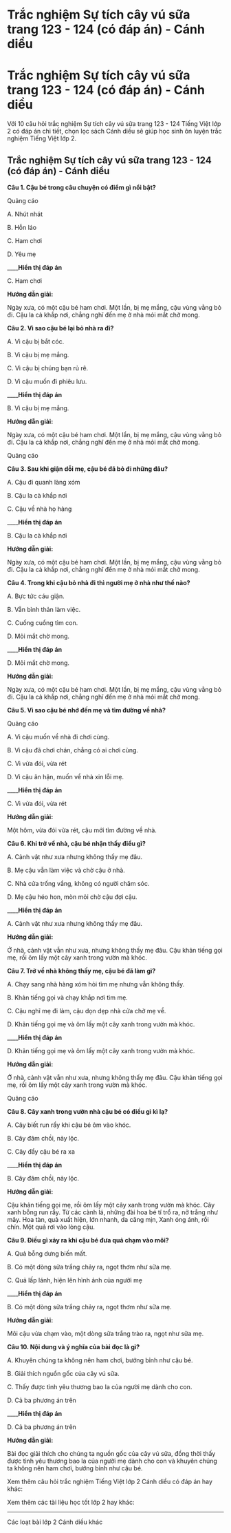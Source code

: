 # Trắc nghiệm Sự tích cây vú sữa trang 123 - 124 (có đáp án) - Cánh diều

# Trắc nghiệm Sự tích cây vú sữa trang 123 - 124 (có đáp án) - Cánh diều

Với 10 câu hỏi trắc nghiệm Sự tích cây vú sữa trang 123 - 124 Tiếng Việt lớp 2 có đáp án chi tiết, chọn lọc sách Cánh diều sẽ giúp học sinh ôn luyện trắc nghiệm Tiếng Việt lớp 2.

## Trắc nghiệm Sự tích cây vú sữa trang 123 - 124 (có đáp án) - Cánh diều

**Câu 1. Cậu bé trong câu chuyện có điểm gì nổi bật?**

Quảng cáo

A. Nhút nhát

B. Hỗn láo

C. Ham chơi

D. Yêu mẹ

____**Hiển thị đáp án**

C. Ham chơi

**Hướng dẫn giải:**

Ngày xưa, có một cậu bé ham chơi. Một lần, bị mẹ mắng, cậu vùng vằng bỏ đi. Cậu la cà khắp nơi, chẳng nghĩ đến mẹ ở nhà mỏi mắt chờ mong.

**Câu 2. Vì sao cậu bé lại bỏ nhà ra đi?**

A. Vì cậu bị bắt cóc.

B. Vì cậu bị mẹ mắng.

C. Vì cậu bị chúng bạn rủ rê.

D. Vì cậu muốn đi phiêu lưu.

____**Hiển thị đáp án**

B. Vì cậu bị mẹ mắng.

**Hướng dẫn giải:**

Ngày xưa, có một cậu bé ham chơi. Một lần, bị mẹ mắng, cậu vùng vằng bỏ đi. Cậu la cà khắp nơi, chẳng nghĩ đến mẹ ở nhà mỏi mắt chờ mong.

Quảng cáo

**Câu 3. Sau khi giận dỗi mẹ, cậu bé đã bỏ đi những đâu?**

A. Cậu đi quanh làng xóm

B. Cậu la cà khắp nơi

C. Cậu về nhà họ hàng

____**Hiển thị đáp án**

B. Cậu la cà khắp nơi

**Hướng dẫn giải:**

Ngày xưa, có một cậu bé ham chơi. Một lần, bị mẹ mắng, cậu vùng vằng bỏ đi. Cậu la cà khắp nơi, chẳng nghĩ đến mẹ ở nhà mỏi mắt chờ mong.

**Câu 4. Trong khi cậu bỏ nhà đi thì người mẹ ở nhà như thế nào?**

A. Bực tức cáu giận.

B. Vẫn bình thản làm việc.

C. Cuống cuồng tìm con.

D. Mỏi mắt chờ mong.

____**Hiển thị đáp án**

D. Mỏi mắt chờ mong.

**Hướng dẫn giải:**

Ngày xưa, có một cậu bé ham chơi. Một lần, bị mẹ mắng, cậu vùng vằng bỏ đi. Cậu la cà khắp nơi, chẳng nghĩ đến mẹ ở nhà mỏi mắt chờ mong.

**Câu 5. Vì sao cậu bé nhớ đến mẹ và tìm đường về nhà?**

Quảng cáo

A. Vì cậu muốn về nhà đi chơi cùng.

B. Vì cậu đã chơi chán, chẳng có ai chơi cùng.

C. Vì vừa đói, vừa rét

D. Vì cậu ân hận, muốn về nhà xin lỗi mẹ.

____**Hiển thị đáp án**

C. Vì vừa đói, vừa rét

**Hướng dẫn giải:**

Một hôm, vừa đói vừa rét, cậu mới tìm đường về nhà.

**Câu 6. Khi trở về nhà, cậu bé nhận thấy điều gì?**

A. Cảnh vật như xưa nhưng không thấy mẹ đâu.

B. Mẹ cậu vẫn làm việc và chờ cậu ở nhà.

C. Nhà cửa trống vắng, không có người chăm sóc.

D. Mẹ cậu héo hon, mòn mỏi chờ cậu đợi cậu.

____**Hiển thị đáp án**

A. Cảnh vật như xưa nhưng không thấy mẹ đâu.

**Hướng dẫn giải:**

Ở nhà, cảnh vật vẫn như xưa, nhưng không thấy mẹ đâu. Cậu khản tiếng gọi mẹ, rồi ôm lấy một cây xanh trong vườn mà khóc.

**Câu 7. Trở về nhà không thấy mẹ, cậu bé đã làm gì?**

A. Chạy sang nhà hàng xóm hỏi tìm mẹ nhưng vẫn không thấy.

B. Khản tiếng gọi và chạy khắp nơi tìm mẹ.

C. Cậu nghĩ mẹ đi làm, cậu dọn dẹp nhà cửa chờ mẹ về.

D. Khản tiếng gọi mẹ và ôm lấy một cây xanh trong vườn mà khóc.

____**Hiển thị đáp án**

D. Khản tiếng gọi mẹ và ôm lấy một cây xanh trong vườn mà khóc.

**Hướng dẫn giải:**

Ở nhà, cảnh vật vẫn như xưa, nhưng không thấy mẹ đâu. Cậu khản tiếng gọi mẹ, rồi ôm lấy một cây xanh trong vườn mà khóc.

Quảng cáo

**Câu 8. Cây xanh trong vườn nhà cậu bé có điều gì kì lạ?**

A. Cây biết run rẩy khi cậu bé ôm vào khóc.

B. Cây đâm chồi, nảy lộc.

C. Cây đẩy cậu bé ra xa

____**Hiển thị đáp án**

B. Cây đâm chồi, nảy lộc.

**Hướng dẫn giải:**

Cậu khản tiếng gọi mẹ, rồi ôm lấy một cây xanh trong vườn mà khóc. Cây xanh bỗng run rẩy. Từ các cành lá, những đài hoa bé tí trổ ra, nở trắng như mây. Hoa tàn, quả xuất hiện, lớn nhanh, da căng mịn, Xanh óng ánh, rồi chín. Một quả rơi vào lòng cậu.

**Câu 9. Điều gì xảy ra khi cậu bé đưa quả chạm vào môi?**

A. Quả bỗng dưng biến mất.

B. Có một dòng sữa trắng chảy ra, ngọt thơm như sữa mẹ.

C. Quả lấp lánh, hiện lên hình ảnh của người mẹ

____**Hiển thị đáp án**

B. Có một dòng sữa trắng chảy ra, ngọt thơm như sữa mẹ.

**Hướng dẫn giải:**

Môi cậu vừa chạm vào, một dòng sữa trắng trào ra, ngọt như sữa mẹ.

**Câu 10. Nội dung và ý nghĩa của bài đọc là gì?**

A. Khuyên chúng ta không nên ham chơi, bướng bỉnh như cậu bé.

B. Giải thích nguồn gốc của cây vú sữa.

C. Thấy được tình yêu thương bao la của người mẹ dành cho con.

D. Cả ba phương án trên

____**Hiển thị đáp án**

D. Cả ba phương án trên

**Hướng dẫn giải:**

Bài đọc giải thích cho chúng ta nguồn gốc của cây vú sữa, đồng thời thấy được tình yêu thương bao la của người mẹ dành cho con và khuyên chúng ta không nên ham chơi, bướng bỉnh như cậu bé.

Xem thêm câu hỏi trắc nghiệm Tiếng Việt lớp 2 Cánh diều có đáp án hay khác:

Xem thêm các tài liệu học tốt lớp 2 hay khác:

* * *

Các loạt bài lớp 2 Cánh diều khác

